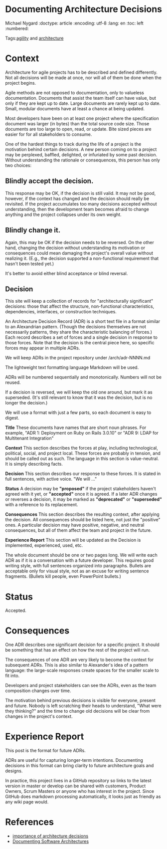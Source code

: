# Documenting Architecture Decisions
Michael Nygard
:doctype: article
:encoding: utf-8
:lang: en
:toc: left
:numbered:

Tags:[agility](http://thinkrelevance.com/blog/tags/agility) and [architecture](http://thinkrelevance.com/blog/tags/architecture)

# Context
Architecture for agile projects has to be described and defined differently. Not all decisions will be made at once, nor will all of them be done when the project begins.

Agile methods are not opposed to documentation, only to valueless documentation. Documents that assist the team itself can have value, but only if they are kept up to date. Large documents are rarely kept up to date. Small, modular documents have at least a chance at being updated.

Most developers have been on at least one project where the specification document was larger (in bytes) than the total source code size. Those documents are too large to open, read, or update. Bite sized pieces are easier for for all stakeholders to consume.

One of the hardest things to track during the life of a project is the motivation behind certain decisions. A new person coming on to a project may be perplexed, baffled, delighted, or infuriated by some past decision. Without understanding the rationale or consequences, this person has only two choices:

## Blindly accept the decision.
This response may be OK, if the decision is still valid. It may not be good, however, if the context has changed and the decision should really be revisited. If the project accumulates too many decisions accepted without understanding, then the development team becomes afraid to change anything and the project collapses under its own weight.
## Blindly change it.
Again, this may be OK if the decision needs to be reversed. On the other hand, changing the decision without understanding its motivation or consequences could mean damaging the project's overall value without realizing it. (E.g., the decision supported a non-functional requirement that hasn't been tested yet.)

It's better to avoid either blind acceptance or blind reversal.

## Decision
This site will keep a collection of records for "architecturally significant" decisions: those that affect the structure, non-functional characteristics, dependencies, interfaces, or construction techniques.

An Architecture Decision Record (ADR) is a short text file in a format similar to an Alexandrian pattern. (Though the decisions themselves are not necessarily patterns, they share the characteristic balancing of forces.) Each record describes a set of forces and a single decision in response to those forces. Note that the decision is the central piece here, so specific forces may appear in multiple ADRs.

We will keep ADRs in the project repository under /arch/adr-NNNN.md

The lightweight text formatting language Markdown will be used.

ADRs will be numbered sequentially and monotonically. Numbers will not be reused.

If a decision is reversed, we will keep the old one around, but mark it as superseded. (It's still relevant to know that it was the decision, but is no longer the decision.)

We will use a format with just a few parts, so each document is easy to digest.

**Title** These documents have names that are short noun phrases. For example, "ADR 1: Deployment on Ruby on Rails 3.0.10" or "ADR 9: LDAP for Multitenant Integration"

**Context** This section describes the forces at play, including technological, political, social, and project local. These forces are probably in tension, and should be called out as such. The language in this section is value-neutral. It is simply describing facts.

**Decision** This section describes our response to these forces. It is stated in full sentences, with active voice. "We will ..."

**Status** A decision may be **"proposed"** if the project stakeholders haven't agreed with it yet, or **"accepted"** once it is agreed. If a later ADR changes or reverses a decision, it may be marked as **"deprecated"** or **"superseded"** with a reference to its replacement.

**Consequences** This section describes the resulting context, after applying the decision. All consequences should be listed here, not just the "positive" ones. A particular decision may have positive, negative, and neutral consequences, but all of them affect the team and project in the future.

**Experience Report** This section will be updated as the Decision is implemented, experienced, used, etc.

The whole document should be one or two pages long. We will write each ADR as if it is a conversation with a future developer. This requires good writing style, with full sentences organized into paragraphs. Bullets are acceptable only for visual style, not as an excuse for writing sentence fragments. (Bullets kill people, even PowerPoint bullets.)

# Status
Accepted.

# Consequences
One ADR describes one significant decision for a specific project. It should be something that has an effect on how the rest of the project will run.

The consequences of one ADR are very likely to become the context for subsequent ADRs. This is also similar to Alexander's idea of a pattern language: the large-scale responses create spaces for the smaller scale to fit into.

Developers and project stakeholders can see the ADRs, even as the team composition changes over time.

The motivation behind previous decisions is visible for everyone, present and future. Nobody is left scratching their heads to understand, "What were they thinking?" and the time to change old decisions will be clear from changes in the project's context.

# Experience Report
This post is the format for future ADRs.

ADRs are useful for capturing longer-term intentions.  Documenting decisions in this format can bring clarity to future architecture goals and designs.

In practice, this project lives in a GitHub repository so links to the latest version in master or develop can be shared with customers, Product Owners, Scrum Masters or anyone who has interest in the project. Since GitHub does markdown processing automatically, it looks just as friendly as any wiki page would.

# References
* [importance of architecture decisions](http://www.computer.org/portal/web/csdl/doi/10.1109/MS.2009.52) 
* [Documenting Software Architectures](http://www.sei.cmu.edu/library/abstracts/books/0321552687.cfm)

